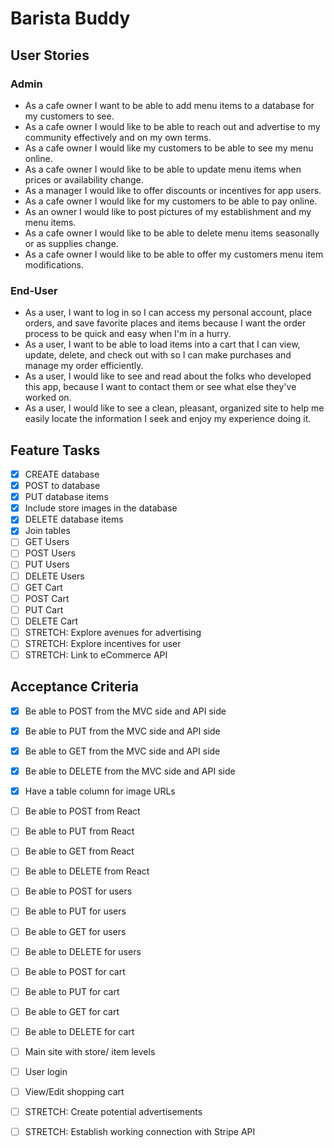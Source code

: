 # Barista Buddy
## User Stories
### Admin
- As a cafe owner I want to be able to add menu items to a database for my customers to see.
- As a cafe owner I would like to be able to reach out and advertise to my community effectively and on my own terms.
- As a cafe owner I would like my customers to be able to see my menu online.
- As a cafe owner I would like to be able to update menu items when prices or availability change.
- As a manager I would like to offer discounts or incentives for app users.
- As a cafe owner I would like for my customers to be able to pay online.
- As an owner I would like to post pictures of my establishment and my menu items.
- As a cafe owner I would like to be able to delete menu items seasonally or as supplies change.
- As a cafe owner I would like to be able to offer my customers menu item modifications.

### End-User
- As a user, I want to log in so I can access my personal account, place orders, and save favorite places and items because I want the order process to be quick and easy when I'm in a hurry.
- As a user, I want to be able to load items into a cart that I can view, update, delete, and check out with so I can make purchases and manage my order efficiently.
- As a user, I would like to see and read about the folks who developed this app, because I want to contact them or see what else they've worked on.
- As a user, I would like to see a clean, pleasant, organized site to help me easily locate the information I seek and enjoy my experience doing it.

## Feature Tasks
- [x] CREATE database
- [x] POST to database
- [x] PUT database items
- [x] Include store images in the database
- [x] DELETE database items
- [x] Join tables
- [ ] GET Users
- [ ] POST Users
- [ ] PUT Users
- [ ] DELETE Users
- [ ] GET Cart
- [ ] POST Cart
- [ ] PUT Cart
- [ ] DELETE Cart
- [ ] STRETCH: Explore avenues for advertising
- [ ] STRETCH: Explore incentives for user
- [ ] STRETCH: Link to eCommerce API

## Acceptance Criteria
- [x] Be able to POST from the MVC side and API side
- [x] Be able to PUT from the MVC side and API side
- [x] Be able to GET from the MVC side and API side
- [x] Be able to DELETE from the MVC side and API side
- [x] Have a table column for image URLs
- [ ] Be able to POST from React
- [ ] Be able to PUT from React
- [ ] Be able to GET from React
- [ ] Be able to DELETE from React
- [ ] Be able to POST for users
- [ ] Be able to PUT for users
- [ ] Be able to GET for users
- [ ] Be able to DELETE for users
- [ ] Be able to POST for cart
- [ ] Be able to PUT for cart
- [ ] Be able to GET for cart
- [ ] Be able to DELETE for cart
- [ ] Main site with store/ item levels
- [ ] User login
- [ ] View/Edit shopping cart
- [ ] STRETCH: Create potential advertisements
- [ ] STRETCH: Establish working connection with Stripe API

